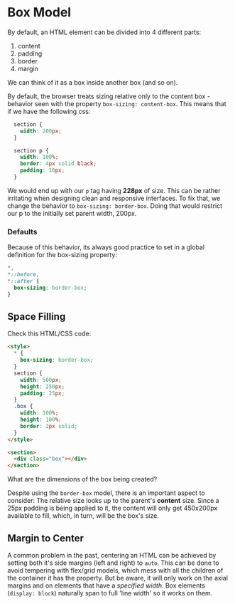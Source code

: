 # Box Model

By default, an HTML element can be divided into 4 different parts:

1. content
2. padding
3. border
4. margin

We can think of it as a box inside another box (and so on).

By default, the browser treats sizing relative only to the content box - behavior seen with the property `box-sizing: content-box`. This means that if we have the following css:

```css
  section {
    width: 200px;
  }

  section p {
    width: 100%;
    border: 4px solid black;
    padding: 10px;
  }
```

We would end up with our `p` tag having **228px** of size. This can be rather irritating when designing clean and responsive interfaces. To fix that, we change the behavior to `box-sizing: border-box`. Doing that would restrict our p to the initially set parent width, 200px.

### Defaults

Because of this behavior, its always good practice to set in a global definition for the box-sizing property:

```css
*,
*::before,
*::after {
  box-sizing: border-box;
}
```

## Space Filling

Check this HTML/CSS code:

```html
<style>
  * {
    box-sizing: border-box;
  }
  section {
    width: 500px;
    height: 250px;
    padding: 25px;
  }
  .box {
    width: 100%;
    height: 100%;
    border: 2px solid;
  }
</style>

<section>
  <div class="box"></div>
</section>
```

What are the dimensions of the box being created?

Despite using the `border-box` model, there is an important aspect to consider: The relative size looks up to the parent's **content** size. Since a 25px padding is being applied to it, the content will only get 450x200px available to fill, which, in turn, will be the box's size.


## Margin to Center

A common problem in the past, centering an HTML can be achieved by setting both it's side margins (left and right) to `auto`. This can be done to avoid tempering with flex/grid models, which mess with all the children of the container it has the property. But be aware, it will only work on the axial margins and on elements that have a *specified width*. Box elements (`display: block`) naturally span to full 'line width' so it works on them.

